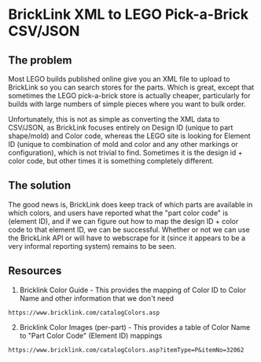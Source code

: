 # BrickLink XML to LEGO Pick-a-Brick CSV/JSON

## The problem
Most LEGO builds published online give you an XML file to upload to BrickLink so you can search stores for the parts. Which is great, except that sometimes the LEGO pick-a-brick store is actually cheaper, particularly for builds with large numbers of simple pieces where you want to bulk order.

Unfortunately, this is not as simple as converting the XML data to CSV/JSON, as BrickLink focuses entirely on Design ID (unique to part shape/mold) and Color code, whereas the LEGO site is looking for Element ID (unique to combination of mold and color and any other markings or configuration), which is not trivial to find. Sometimes it is the design id + color code, but other times it is something completely different.

## The solution
The good news is, BrickLink does keep track of which parts are available in which colors, and users have reported what the "part color code" is (element ID), and if we can figure out how to map the design ID + color code to that element ID, we can be successful. Whether or not we can use the BrickLink API or will have to webscrape for it (since it appears to be a very informal reporting system) remains to be seen.

## Resources
1. Bricklink Color Guide - This provides the mapping of Color ID to Color Name and other information that we don't need
```
https://www.bricklink.com/catalogColors.asp
```
2. Bricklink Color Images (per-part) - This provides a table of Color Name to "Part Color Code" (Element ID) mappings
```
https://www.bricklink.com/catalogColors.asp?itemType=P&itemNo=32062
```